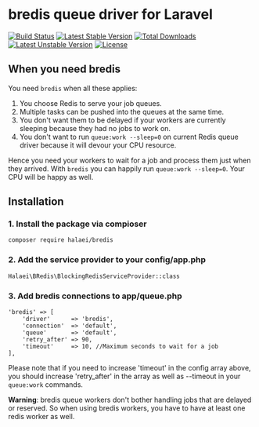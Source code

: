 # bredis queue driver for Laravel

[![Build Status](https://travis-ci.org/halaei/bredis.svg)](https://travis-ci.org/halaei/bredis)
[![Latest Stable Version](https://poser.pugx.org/halaei/bredis/v/stable)](https://packagist.org/packages/halaei/bredis)
[![Total Downloads](https://poser.pugx.org/halaei/bredis/downloads)](https://packagist.org/packages/halaei/bredis)
[![Latest Unstable Version](https://poser.pugx.org/halaei/bredis/v/unstable)](https://packagist.org/packages/halaei/bredis)
[![License](https://poser.pugx.org/halaei/bredis/license)](https://packagist.org/packages/halaei/bredis)

## When you need bredis

You need `bredis` when all these applies:

1. You choose Redis to serve your job queues.
2. Multiple tasks can be pushed into the queues at the same time.
3. You don't want them to be delayed if your workers are currently sleeping because they had no jobs to work on.
4. You don't want to run `queue:work --sleep=0` on current Redis queue driver because it will devour your CPU resource.

Hence you need your workers to wait for a job and process them just when they arrived. With `bredis` you can happily run `queue:work --sleep=0`. Your CPU will be happy as well.

## Installation

### 1. Install the package via compioser

    composer require halaei/bredis
    
### 2. Add the service provider to your config/app.php

    Halaei\BRedis\BlockingRedisServiceProvider::class

### 3. Add bredis connections to app/queue.php

    'bredis' => [
        'driver'      => 'bredis',
        'connection'  => 'default',
        'queue'       => 'default',
        'retry_after' => 90,
        'timeout'     => 10, //Maximum seconds to wait for a job
    ],

Please note that if you need to increase 'timeout' in the config array above, you should increase 'retry_after' in the array as well as --timeout in your `queue:work` commands.

**Warning**: bredis queue workers don't bother handling jobs that are delayed or reserved. So when using bredis workers, you have to have at least one redis worker as well.